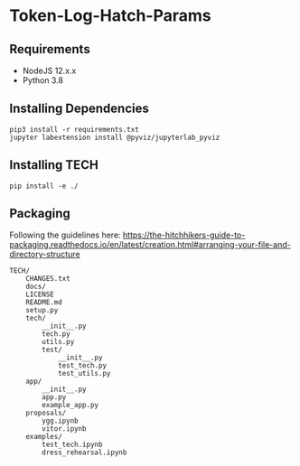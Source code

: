 # Token-Log-Hatch-Params

## Requirements

* NodeJS 12.x.x
* Python 3.8

## Installing Dependencies

```
pip3 install -r requirements.txt
jupyter labextension install @pyviz/jupyterlab_pyviz
```

## Installing TECH
```
pip install -e ./
```

## Packaging
Following the guidelines here: https://the-hitchhikers-guide-to-packaging.readthedocs.io/en/latest/creation.html#arranging-your-file-and-directory-structure

```
TECH/
    CHANGES.txt
    docs/
    LICENSE
    README.md
    setup.py
    tech/
        __init__.py
        tech.py
        utils.py
        test/
            __init__.py
            test_tech.py
            test_utils.py
    app/
        __init__.py
        app.py
        example_app.py
    proposals/
        ygg.ipynb
        vitor.ipynb
    examples/
        test_tech.ipynb
        dress_rehearsal.ipynb
```
